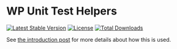 # WP Unit Test Helpers

[![Latest Stable Version](https://poser.pugx.org/joshcanhelp/wp-unit-test-helpers/v/stable)](https://packagist.org/packages/joshcanhelp/wp-unit-test-helpers)
[![License](https://poser.pugx.org/joshcanhelp/wp-unit-test-helpers/license)](https://packagist.org/packages/joshcanhelp/wp-unit-test-helpers)
[![Total Downloads](https://poser.pugx.org/joshcanhelp/wp-unit-test-helpers/downloads)](https://packagist.org/packages/joshcanhelp/wp-unit-test-helpers)

See [the introduction post](https://www.joshcanhelp.com/wordpress-unit-testing-tactics/) for more details about how this is used.
